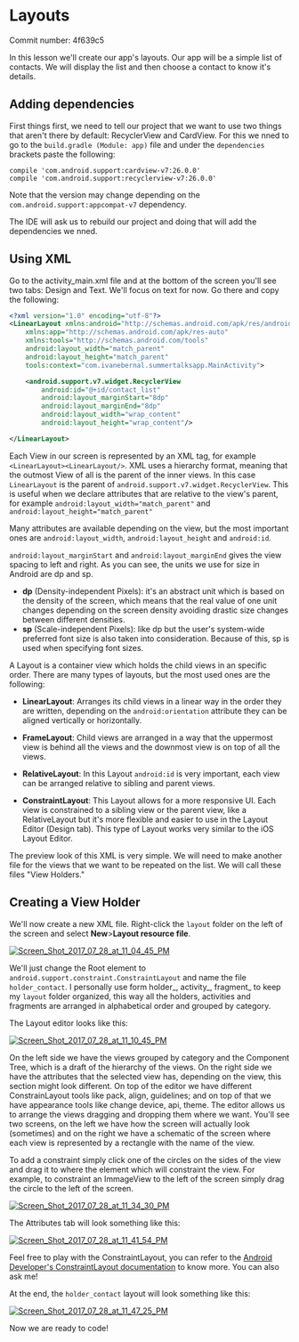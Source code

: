 # Layouts

Commit number: 4f639c5

In this lesson we'll create our app's layouts. Our app will be a simple list of contacts. 
We will display the list and then choose a contact to know it's details.

## Adding dependencies
First things first, we need to tell our project that we want to use two things that aren't there by default:
RecyclerView and CardView. For this we nned to go to the `build.gradle (Module: app)` file and under the `dependencies`
brackets paste the following:

```
compile 'com.android.support:cardview-v7:26.0.0'
compile 'com.android.support:recyclerview-v7:26.0.0'
```

Note that the version may change depending on the `com.android.support:appcompat-v7` dependency.

The IDE will ask us to rebuild our project and doing that will add the dependencies we nned.

## Using XML
Go to the activity_main.xml file and at the bottom of the screen you'll see two tabs: Design and Text. 
We'll focus on text for now. Go there and copy the following:

```xml
<?xml version="1.0" encoding="utf-8"?>
<LinearLayout xmlns:android="http://schemas.android.com/apk/res/android"
    xmlns:app="http://schemas.android.com/apk/res-auto"
    xmlns:tools="http://schemas.android.com/tools"
    android:layout_width="match_parent"
    android:layout_height="match_parent"
    tools:context="com.ivanebernal.summertalksapp.MainActivity">

    <android.support.v7.widget.RecyclerView
        android:id="@+id/contact_list"
        android:layout_marginStart="8dp"
        android:layout_marginEnd="8dp"
        android:layout_width="wrap_content"
        android:layout_height="wrap_content"/>

</LinearLayout>
```

Each View in our screen is represented by an XML tag, for example `<LinearLayout><LinearLayout/>`. 
XML uses a hierarchy format, meaning that the outmost View of all is the parent of the inner views. In this case `LinearLayout`
is the parent of `android.support.v7.widget.RecyclerView`. This is useful when we declare attributes that are relative to
the view's parent, for example `android:layout_width="match_parent"` and `android:layout_height="match_parent"`

Many attributes are available depending on the view, but the most important ones are `android:layout_width`,
`android:layout_height` and `android:id`. 

`android:layout_marginStart` and `android:layout_marginEnd` gives the view spacing to left and right. As you can see, 
the units we use for size in Android are dp and sp.

* **dp** (Density-independent Pixels): it's an abstract unit which is based on the density of the screen, 
which means that the real value of one unit changes depending on the screen density avoiding drastic size changes between
different densities.
* **sp** (Scale-independent Pixels): like dp but the user's system-wide preferred font size is also taken into consideration.
Because of this, sp is used when specifying font sizes.

A Layout is a container view which holds the child views in an specific order. There are many types of layouts, but the most
used ones are the following:

* **LinearLayout**: Arranges its child views in a linear way in the order they are written, depending on the 
`android:orientation` attribute they can be aligned vertically or horizontally.

* **FrameLayout**: Child views are arranged in a way that the uppermost view is behind all the views and the downmost view is
on top of all the views.

* **RelativeLayout**: In this Layout `android:id` is very important, each view can be arranged relative to sibling and parent views.

* **ConstraintLayout**: This Layout allows for a more responsive UI. Each view is constrained to a sibling view or the
parent view, like a RelativeLayout but it's more flexible and easier to use in the Layout Editor (Design tab). This type of
Layout works very similar to the iOS Layout Editor.

The preview look of this XML is very simple. We will need to make another file for the views that we want to be repeated
on the list. We will call these files "View Holders."

## Creating a View Holder
We'll now create a new XML file. Right-click the `layout` folder on the left of the screen and select __New__>__Layout resource file__.

<a href="https://ibb.co/evHJpk"><img src="https://preview.ibb.co/jKNjUk/Screen_Shot_2017_07_28_at_11_04_45_PM.png" alt="Screen_Shot_2017_07_28_at_11_04_45_PM" border="0"></a><br />

We'll just change the Root element to `android.support.constraint.ConstraintLayout` and name the file `holder_contact`. 
I personally use form holder_<object>, activity_<name>, fragment_<name> to keep my `layout` folder organized, 
this way all the holders, activities and fragments are arranged in alphabetical order and grouped by category.

The Layout editor looks like this:

<a href="https://ibb.co/mghMaQ"><img src="https://preview.ibb.co/nDJuvQ/Screen_Shot_2017_07_28_at_11_10_45_PM.png" alt="Screen_Shot_2017_07_28_at_11_10_45_PM" border="0"></a><br />

On the left side we have the views grouped by category and the Component Tree, which is a draft of the hierarchy of the views.
On the right side we have the attributes that the selected view has, depending on the view, this section might look different.
On top of the editor we have different ConstrainLayout tools like pack, align, guidelines; and on top of that we have appearance
tools like change device, api, theme. The editor allows us to arrange the views dragging and dropping them where we want. You'll
see two screens, on the left we have how the screen will actually look (sometimes) and on the right we have a schematic of the
screen where each view is represented by a rectangle with the name of the view.

To add a constraint simply click one of the circles on the sides of the view and drag it to where the element which will constraint
the view. For example, to constraint an ImmageView to the left of the screen simply drag the circle to the left of the screen.

<a href="https://imgbb.com/"><img src="https://image.ibb.co/hy9ZvQ/Screen_Shot_2017_07_28_at_11_34_30_PM.png" alt="Screen_Shot_2017_07_28_at_11_34_30_PM" border="0"></a><br />

The Attributes tab will look something like this:

<a href="https://ibb.co/nmgTpk"><img src="https://image.ibb.co/n9qM9k/Screen_Shot_2017_07_28_at_11_41_54_PM.png" alt="Screen_Shot_2017_07_28_at_11_41_54_PM" border="0"></a>

Feel free to play with the ConstraintLayout, you can refer to the [Android Developer's ConstraintLayout documentation](https://developer.android.com/training/constraint-layout/index.html)
to know more. You can also ask me!

At the end, the `holder_contact` layout will look something like this:

<a href="https://imgbb.com/"><img src="https://image.ibb.co/kyvopk/Screen_Shot_2017_07_28_at_11_47_25_PM.png" alt="Screen_Shot_2017_07_28_at_11_47_25_PM" border="0"></a>

Now we are ready to code!

